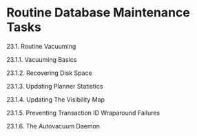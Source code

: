 # Routine Database Maintenance Tasks

23.1. Routine Vacuuming

23.1.1. Vacuuming Basics

23.1.2. Recovering Disk Space

23.1.3. Updating Planner Statistics

23.1.4. Updating The Visibility Map

23.1.5. Preventing Transaction ID Wraparound Failures

23.1.6. The Autovacuum Daemon
